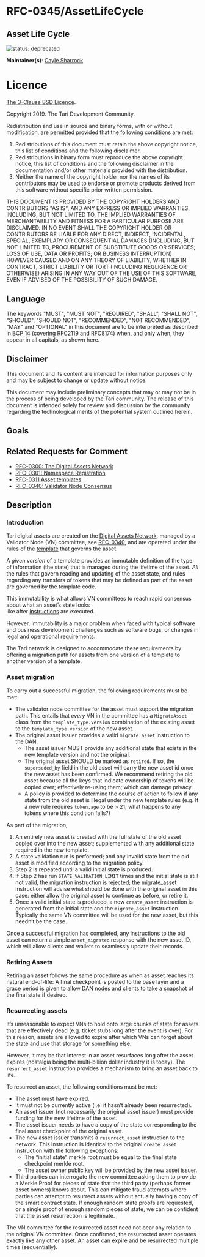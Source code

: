 # RFC-0345/AssetLifeCycle

## Asset Life Cycle

![status: deprecated](theme/images/status-deprecated.svg)

**Maintainer(s)**: [Cayle Sharrock](https://github.com/CjS77)

# Licence

[ The 3-Clause BSD Licence](https://opensource.org/licenses/BSD-3-Clause).

Copyright 2019. The Tari Development Community.

Redistribution and use in source and binary forms, with or without modification, are permitted provided that the
following conditions are met:

1. Redistributions of this document must retain the above copyright notice, this list of conditions and the following
   disclaimer.
2. Redistributions in binary form must reproduce the above copyright notice, this list of conditions and the following
   disclaimer in the documentation and/or other materials provided with the distribution.
3. Neither the name of the copyright holder nor the names of its contributors may be used to endorse or promote products
   derived from this software without specific prior written permission.

THIS DOCUMENT IS PROVIDED BY THE COPYRIGHT HOLDERS AND CONTRIBUTORS "AS IS", AND ANY EXPRESS OR IMPLIED WARRANTIES,
INCLUDING, BUT NOT LIMITED TO, THE IMPLIED WARRANTIES OF MERCHANTABILITY AND FITNESS FOR A PARTICULAR PURPOSE ARE
DISCLAIMED. IN NO EVENT SHALL THE COPYRIGHT HOLDER OR CONTRIBUTORS BE LIABLE FOR ANY DIRECT, INDIRECT, INCIDENTAL,
SPECIAL, EXEMPLARY OR CONSEQUENTIAL DAMAGES (INCLUDING, BUT NOT LIMITED TO, PROCUREMENT OF SUBSTITUTE GOODS OR
SERVICES; LOSS OF USE, DATA OR PROFITS; OR BUSINESS INTERRUPTION) HOWEVER CAUSED AND ON ANY THEORY OF LIABILITY,
WHETHER IN CONTRACT, STRICT LIABILITY OR TORT (INCLUDING NEGLIGENCE OR OTHERWISE) ARISING IN ANY WAY OUT OF THE USE OF
THIS SOFTWARE, EVEN IF ADVISED OF THE POSSIBILITY OF SUCH DAMAGE.

## Language

The keywords "MUST", "MUST NOT", "REQUIRED", "SHALL", "SHALL NOT", "SHOULD", "SHOULD NOT", "RECOMMENDED",
"NOT RECOMMENDED", "MAY" and "OPTIONAL" in this document are to be interpreted as described in
[BCP 14](https://tools.ietf.org/html/bcp14) (covering RFC2119 and RFC8174) when, and only when, they appear in all capitals, as
shown here.

## Disclaimer

This document and its content are intended for information purposes only and may be subject to change or update
without notice.

This document may include preliminary concepts that may or may not be in the process of being developed by the Tari
community. The release of this document is intended solely for review and discussion by the community regarding the
technological merits of the potential system outlined herein.

## Goals

## Related Requests for Comment


* [RFC-0300: The Digital Assets Network](RFCD-0300_DAN.md)
* [RFC-0301: Namespace Registration](RFCD-0301_NamespaceRegistration.md)
* [RFC-0311 Asset templates](RFC-0311_AssetTemplates.md)
* [RFC-0340: Validator Node Consensus](RFC-0340_VNConsensusOverview.md)

## Description

### Introduction

Tari digital assets are created on the [Digital Assets Network](RFCD-0300_DAN.md), managed by a Validator Node (VN)
committee, see [RFC-0340](RFC-0340_VNConsensusOverview.md), and are operated under the rules of the
[template](RFC-0311_AssetTemplates.md) that governs the asset.

A _given version_ of a template provides an immutable definition of the type of information (the state) that is managed
during the lifetime of the asset. _All_ the rules that govern reading and updating of the asset state, and rules
regarding any transfers of tokens that may be defined as part of the asset are governed by the template code.

This immutability is what allows VN committees to reach rapid consensus about what an asset’s state looks  
like after [instructions] are executed.

However, immutability is a major problem when faced with typical software and business development challenges such as
software bugs, or changes in legal and operational requirements.

The Tari network is designed to accommodate these requirements by offering a migration path for assets from one version
of a template to another version of a template.

### Asset migration
To carry out a successful migration, the following requirements must be met:

* The validator node committee for the asset must support the migration path. This entails that _every_ VN in the
  committee has a `MigrateAsset` class from the `template_type.version` combination of the existing asset to the
  `template_type.version` of the new asset.
* The original asset issuer provides a valid `migrate_asset` instruction to the DAN.
  * The asset issuer MUST provide any additional state that exists in the new template version and not the original.
  * The original asset SHOULD be marked as `retired`. If so, the `superseded_by` field in the old asset will carry the
    new asset id once the new asset has been confirmed. We recommend retiring the old asset because all the keys that
    indicate ownership of tokens will be copied over; effectively re-using them; which can damage privacy.
  * A policy is provided to determine the course of action to follow if any state from the old asset is illegal under
    the new template rules (e.g. If a new rule requires `token.age` to be > 21; what happens to any tokens where this
    condition fails?)


As part of the migration,

1. An entirely new asset is created with the full state of the old asset copied over into the new asset; supplemented
   with any additional state required in the new template.
2. A state validation run is performed; and any invalid state from the old asset is modified according to the migration
  policy.
3. Step 2 is repeated until a valid initial state is produced.
4. If Step 2 has run `STATE_VALIDATION_LIMIT` times and the initial state is still not valid, the migration instruction
   is rejected; the migrate_asset instruction will advise what should be done with the original asset in this case:
   either allow the original asset to continue as before, or retire it.
5. Once a valid initial state is produced, a new `create_asset` instruction is generated from the initial
   state and the `migrate_asset` instruction. Typically the same VN committee will be used for the new asset, but this
   needn’t be the case.

Once a successful migration has completed, any instructions to the old asset can return a simple `asset_migrated`
response with the new asset ID, which will allow clients and wallets to seamlessly update their records.

### Retiring Assets

Retiring an asset follows the same procedure as when as asset reaches its natural end-of-life: A final checkpoint is
posted to the base layer and a grace period is given to allow DAN nodes and clients to take a snapshot of the final
state if desired.

### Resurrecting assets

It’s unreasonable to expect VNs to hold onto large chunks of state for assets that are effectively dead (e.g. ticket
stubs long after the event is over). For this reason, assets are allowed to expire after which VNs can forget about the
state and use that storage for something else.

However, it may be that interest in an asset resurfaces long after the asset expires (nostalgia being the multi-billion
dollar industry it is today). The `resurrect_asset` instruction provides a mechanism to bring an asset back to life.

To resurrect an asset, the following conditions must be met:

* The asset must have expired.
* It must not be currently active (i.e. it hasn’t already been resurrected).
* An asset issuer (not necessarily the original asset issuer) must provide funding for the new lifetime of the asset.
* The asset issuer needs to have a copy of the state corresponding to the final asset checkpoint of the original asset.
* The new asset issuer transmits a `resurrect_asset` instruction to the network. This instruction is identical to the
  original `create_asset` instruction with the following exceptions:
   *   The “initial state” merkle root must be equal to the final state checkpoint merkle root.
   *  The asset owner public key will be provided by the new asset issuer.
*  Third parties can interrogate the new committee asking them to provide a Merkle Proof for pieces of state that the
   third party (perhaps former asset owners) knows about. This can mitigate fraud attempts where parties can attempt to
   resurrect assets without actually having a copy of the smart contract state. If enough random state proofs are
   requested, or a single proof of enough random pieces of state, we can be confident that the asset resurrection is
   legitimate.

The VN committee for the resurrected asset need not bear any relation to the original VN committee.
Once confirmed, the resurrected asset operates exactly like any other asset.
An asset can expire and be resurrected multiple times (sequentially).

[instructions]: Glossary.md#instructions

